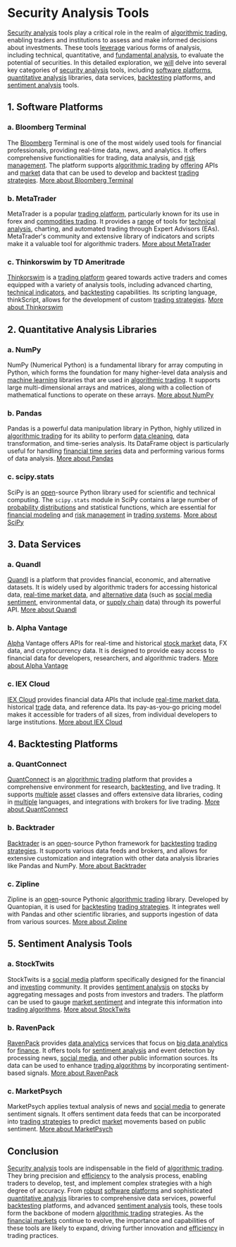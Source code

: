 # Security Analysis Tools

[Security analysis](../s/security_analysis.md) tools play a critical role in the realm of [algorithmic trading](../a/algorithmic_trading.md), enabling traders and institutions to assess and make informed decisions about investments. These tools [leverage](../l/leverage.md) various forms of analysis, including technical, quantitative, and [fundamental analysis](../f/fundamental_analysis.md), to evaluate the potential of securities. In this detailed exploration, we [will](../w/will.md) delve into several key categories of [security analysis](../s/security_analysis.md) tools, including [software platforms](../s/software_platforms_for_trading.md), [quantitative analysis](../q/quantitative_analysis.md) libraries, data services, [backtesting](../b/backtesting.md) platforms, and [sentiment analysis](../s/sentiment_analysis.md) tools.

## 1. Software Platforms

### a. Bloomberg Terminal

The [Bloomberg](../b/bloomberg.md) Terminal is one of the most widely used tools for financial professionals, providing real-time data, news, and analytics. It offers comprehensive functionalities for trading, data analysis, and [risk management](../r/risk_management.md). The platform supports [algorithmic trading](../a/algorithmic_trading.md) by [offering](../o/offering.md) APIs and [market](../m/market.md) data that can be used to develop and backtest [trading strategies](../t/trading_strategies.md).
[More about Bloomberg Terminal](https://www.bloomberg.com/professional/solution/bloomberg-terminal/)

### b. MetaTrader

MetaTrader is a popular [trading platform](../t/trading_platform.md), particularly known for its use in forex and [commodities trading](../c/commodities_trading.md). It provides a [range](../r/range.md) of tools for [technical analysis](../t/technical_analysis.md), charting, and automated trading through Expert Advisors (EAs). MetaTrader's community and extensive library of indicators and scripts make it a valuable tool for algorithmic traders.
[More about MetaTrader](https://www.metaquotes.net/en/metatrader5)

### c. Thinkorswim by TD Ameritrade

[Thinkorswim](../t/thinkorswim.md) is a [trading platform](../t/trading_platform.md) geared towards active traders and comes equipped with a variety of analysis tools, including advanced charting, [technical indicators](../t/technical_indicators.md), and [backtesting](../b/backtesting.md) capabilities. Its scripting language, thinkScript, allows for the development of custom [trading strategies](../t/trading_strategies.md).
[More about Thinkorswim](https://www.tdameritrade.com/tools-and-platforms/thinkorswim-desktop.page)

## 2. Quantitative Analysis Libraries

### a. NumPy

NumPy (Numerical Python) is a fundamental library for array computing in Python, which forms the foundation for many higher-level data analysis and [machine learning](../m/machine_learning.md) libraries that are used in [algorithmic trading](../a/algorithmic_trading.md). It supports large multi-dimensional arrays and matrices, along with a collection of mathematical functions to operate on these arrays.
[More about NumPy](https://numpy.org/)

### b. Pandas

Pandas is a powerful data manipulation library in Python, highly utilized in [algorithmic trading](../a/algorithmic_trading.md) for its ability to perform [data cleaning](../d/data_cleaning.md), data transformation, and time-series analysis. Its DataFrame object is particularly useful for handling [financial time series](../f/financial_time_series.md) data and performing various forms of data analysis.
[More about Pandas](https://pandas.pydata.org/)

### c. scipy.stats

SciPy is an [open](../o/open.md)-source Python library used for scientific and technical computing. The `scipy.stats` module in SciPy contains a large number of [probability distributions](../p/probability_distributions_in_trading.md) and statistical functions, which are essential for [financial modeling](../f/financial_modeling.md) and [risk management](../r/risk_management.md) in [trading systems](../t/trading_systems.md).
[More about SciPy](https://scipy.org/)

## 3. Data Services

### a. Quandl

[Quandl](../q/quandl.md) is a platform that provides financial, economic, and alternative datasets. It is widely used by algorithmic traders for accessing historical data, [real-time market data](../r/real-time_market_data.md), and [alternative data](../a/alternative_data.md) (such as [social media sentiment](../s/social_media_sentiment.md), environmental data, or [supply chain](../s/supply_chain.md) data) through its powerful API.
[More about Quandl](https://www.quandl.com/)

### b. Alpha Vantage

[Alpha](../a/alpha.md) Vantage offers APIs for real-time and historical [stock market](../s/stock_market.md) data, FX data, and cryptocurrency data. It is designed to provide easy access to financial data for developers, researchers, and algorithmic traders.
[More about Alpha Vantage](https://www.alphavantage.co/)

### c. IEX Cloud

[IEX Cloud](../i/iex_cloud.md) provides financial data APIs that include [real-time market data](../r/real-time_market_data.md), historical [trade](../t/trade.md) data, and reference data. Its pay-as-you-go pricing model makes it accessible for traders of all sizes, from individual developers to large institutions.
[More about IEX Cloud](https://iexcloud.io/)

## 4. Backtesting Platforms

### a. QuantConnect

[QuantConnect](../q/quantconnect.md) is an [algorithmic trading](../a/algorithmic_trading.md) platform that provides a comprehensive environment for research, [backtesting](../b/backtesting.md), and live trading. It supports [multiple](../m/multiple.md) [asset](../a/asset.md) classes and offers extensive data libraries, coding in [multiple](../m/multiple.md) languages, and integrations with brokers for live trading.
[More about QuantConnect](https://www.quantconnect.com/)

### b. Backtrader

[Backtrader](../b/backtrader.md) is an [open](../o/open.md)-source Python framework for [backtesting](../b/backtesting.md) [trading strategies](../t/trading_strategies.md). It supports various data feeds and brokers, and allows for extensive customization and integration with other data analysis libraries like Pandas and NumPy.
[More about Backtrader](https://www.backtrader.com/)

### c. Zipline

Zipline is an [open](../o/open.md)-source Pythonic [algorithmic trading](../a/algorithmic_trading.md) library. Developed by Quantopian, it is used for [backtesting](../b/backtesting.md) [trading strategies](../t/trading_strategies.md). It integrates well with Pandas and other scientific libraries, and supports ingestion of data from various sources.
[More about Zipline](https://www.zipline.io/)

## 5. Sentiment Analysis Tools

### a. StockTwits

StockTwits is a [social media](../s/social_media.md) platform specifically designed for the financial and [investing](../i/investing.md) community. It provides [sentiment analysis](../s/sentiment_analysis.md) on [stocks](../s/stock.md) by aggregating messages and posts from investors and traders. The platform can be used to gauge [market sentiment](../m/market_sentiment.md) and integrate this information into [trading algorithms](../t/trading_algorithms.md).
[More about StockTwits](https://stocktwits.com/)

### b. RavenPack

[RavenPack](../r/ravenpack.md) provides [data analytics](../d/data_analytics.md) services that focus on [big data analytics](../b/big_data_analytics_in_trading.md) for [finance](../f/finance.md). It offers tools for [sentiment analysis](../s/sentiment_analysis.md) and event detection by processing news, [social media](../s/social_media.md), and other public information sources. Its data can be used to enhance [trading algorithms](../t/trading_algorithms.md) by incorporating sentiment-based signals.
[More about RavenPack](https://www.ravenpack.com/)

### c. MarketPsych

MarketPsych applies textual analysis of news and [social media](../s/social_media.md) to generate sentiment signals. It offers sentiment data feeds that can be incorporated into [trading strategies](../t/trading_strategies.md) to predict [market](../m/market.md) movements based on public sentiment.
[More about MarketPsych](https://www.marketpsych.com/)

## Conclusion

[Security analysis](../s/security_analysis.md) tools are indispensable in the field of [algorithmic trading](../a/algorithmic_trading.md). They bring precision and [efficiency](../e/efficiency.md) to the analysis process, enabling traders to develop, test, and implement complex strategies with a high degree of accuracy. From [robust](../r/robust.md) [software platforms](../s/software_platforms_for_trading.md) and sophisticated [quantitative analysis](../q/quantitative_analysis.md) libraries to comprehensive data services, powerful [backtesting](../b/backtesting.md) platforms, and advanced [sentiment analysis](../s/sentiment_analysis.md) tools, these tools form the backbone of modern [algorithmic trading](../a/algorithmic_trading.md) strategies. As the [financial markets](../f/financial_market.md) continue to evolve, the importance and capabilities of these tools are likely to expand, driving further innovation and [efficiency](../e/efficiency.md) in trading practices.
